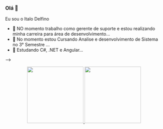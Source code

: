 ### Olá 👋

Eu sou o Italo Delfino

- 🔭 NO momento trabalho como gerente de suporte e estou realizando minha carreira para área de desenvolvimento...
- 🌱 No momento estou Cursando Analise e desenvolvimento de Sistema no 3° Semestre ...
- 👯 Estudando  C#, .NET e Angular...




-->

<div align="center">
  <a href="https://github.com/italodelfino">
  <img height="180em" src="https://github-readme-stats.vercel.app/api?username=italodelfino&show_icons=true&theme=chartreuse-dark&include_all_commits=true&count_private=true"/>
  <img height="180em" src="https://github-readme-stats.vercel.app/api/top-langs/?username=italodelfino&layout=compact&langs_count=7&theme=chartreuse-dark"/>
</div>
